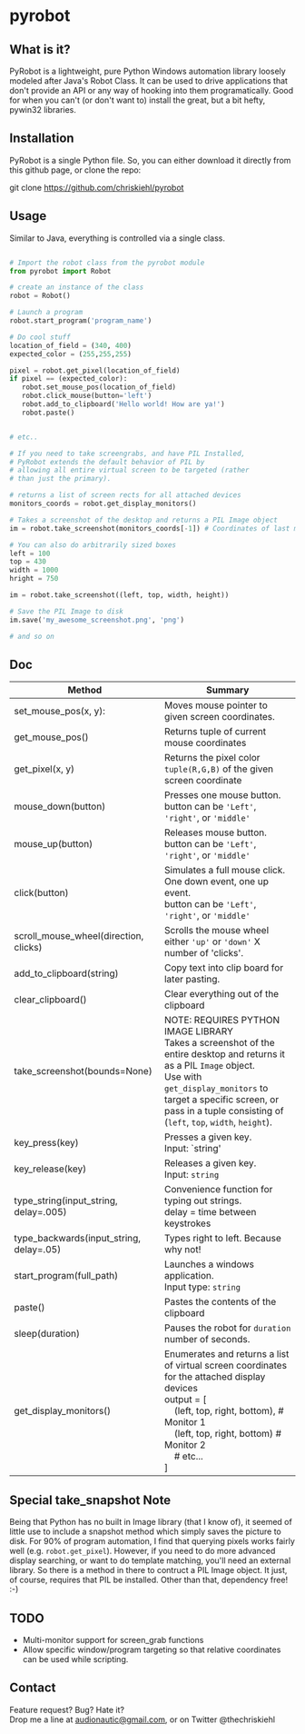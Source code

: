 pyrobot
=======


What is it?
-----------  

PyRobot is a lightweight, pure Python Windows automation library loosely modeled after Java's Robot Class. It can be used to drive applications that don't provide an API or any way of hooking into them programatically. Good for when you can't (or don't want to) install the great, but a bit hefty, pywin32 libraries.   

Installation
------------

PyRobot is a single Python file. So, you can either download it directly from this github page, or clone the repo: 

git clone https://github.com/chriskiehl/pyrobot  

Usage
------

Similar to Java, everything is controlled via a single class.

 ```python

# Import the robot class from the pyrobot module
from pyrobot import Robot

# create an instance of the class
robot = Robot()

# Launch a program
robot.start_program('program_name') 

# Do cool stuff
location_of_field = (340, 400)
expected_color = (255,255,255)

pixel = robot.get_pixel(location_of_field)
if pixel == (expected_color): 
	robot.set_mouse_pos(location_of_field)
	robot.click_mouse(button='left')
	robot.add_to_clipboard('Hello world! How are ya!')
	robot.paste()


# etc.. 

# If you need to take screengrabs, and have PIL Installed, 
# PyRobot extends the default behavior of PIL by 
# allowing all entire virtual screen to be targeted (rather 
# than just the primary). 

# returns a list of screen rects for all attached devices
monitors_coords = robot.get_display_monitors() 

# Takes a screenshot of the desktop and returns a PIL Image object
im = robot.take_screenshot(monitors_coords[-1]) # Coordinates of last monitor

# You can also do arbitrarily sized boxes
left = 100
top = 430
width = 1000
hright = 750

im = robot.take_screenshot((left, top, width, height))

# Save the PIL Image to disk
im.save('my_awesome_screenshot.png', 'png')

# and so on
 ```  

Doc  
---  


| Method                                | Summary                    |
| --------------------------------------|-----------------------------
| set_mouse_pos(x, y): | Moves mouse pointer to given screen coordinates. |
| get_mouse_pos() 		| Returns tuple of current mouse coordinates |
| get_pixel(x, y) 	| Returns the pixel color `tuple(R,G,B)` of the given screen coordinate|
| mouse_down(button) | Presses one mouse button.<br> button can be `'Left'`, `'right'`, or `'middle'` |
| mouse_up(button)	 | Releases mouse button.<br> button can be `'Left'`, `'right'`, or `'middle'` |
| click(button) 	| Simulates a full mouse click. One down event, one up event.<br> button can be `'Left'`, `'right'`, or `'middle'` |
| scroll_mouse_wheel(direction, clicks)  | Scrolls the mouse wheel either `'up'` or `'down'` X number of 'clicks'. |
| add_to_clipboard(string)  | Copy text into clip board for later pasting. |
| clear_clipboard() | Clear everything out of the clipboard |
| take_screenshot(bounds=None) | NOTE: REQUIRES PYTHON IMAGE LIBRARY<br>Takes a screenshot of the entire desktop and returns it as a PIL `Image` object.<br>Use with `get_display_monitors` to target a specific screen, or pass in a tuple consisting of (`left`, `top`, `width`, `height`).|
| key_press(key) | Presses a given key.<br>Input: `string'|
| key_release(key) | Releases a given key.<br>Input: `string` |
| type_string(input_string, delay=.005) | Convenience function for typing out strings.<br>delay = time between keystrokes |
| type_backwards(input_string, delay=.05) | Types right to left. Because why not! |
| start_program(full_path) | Launches a windows application. <br>Input type: `string`|  
| paste() | Pastes the contents of the clipboard |
| sleep(duration) | Pauses the robot for `duration` number of seconds. |
| get_display_monitors() | Enumerates and returns a list of virtual screen coordinates for the attached display devices<br>output = [<br>&nbsp;&nbsp;&nbsp;&nbsp;(left, top, right, bottom), # Monitor 1<br>&nbsp;&nbsp;&nbsp;&nbsp;(left, top, right, bottom)  # Monitor 2<br>&nbsp;&nbsp;&nbsp;&nbsp;# etc... <br>] |




Special take_snapshot Note
-----------------------  

Being that Python has no built in Image library (that I know of), it seemed of little use to include a snapshot method which simply saves the picture to disk. For 90% of program automation, I find that querying pixels works fairly well (e.g. `robot.get_pixel`). However, if you need to do more advanced display searching, or want to do template matching, you'll need an external library. So there is a method in there to contruct a PIL Image object. It just, of course, requires that PIL be installed. Other than that, dependency free! :-)  

TODO
----  

* Multi-monitor support for screen_grab functions
* Allow specific window/program targeting so that relative coordinates can be used while scripting. 


Contact
-------

Feature request? Bug? Hate it?  
Drop me a line at audionautic@gmail.com, or on Twitter @thechriskiehl 









 